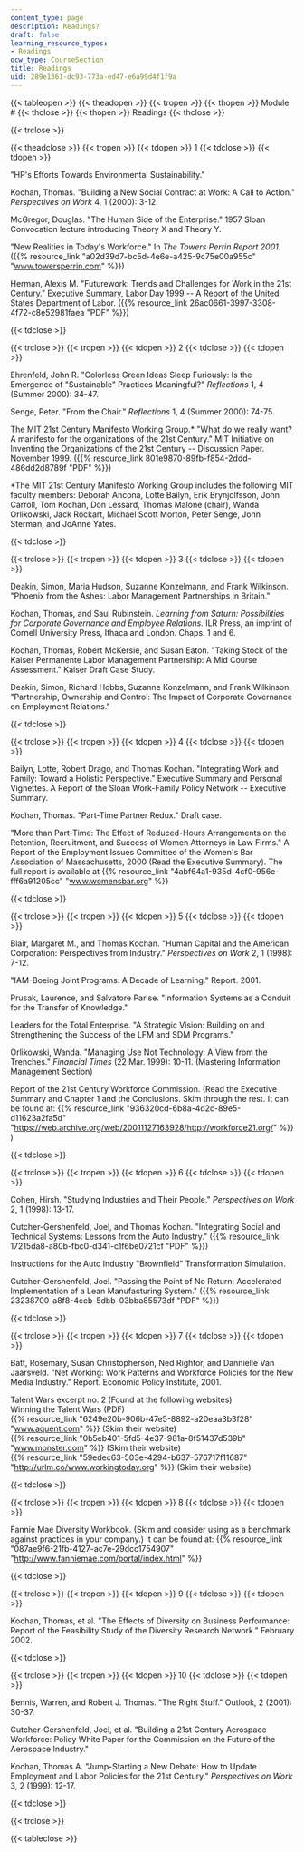 ```yaml
---
content_type: page
description: Readings?
draft: false
learning_resource_types:
- Readings
ocw_type: CourseSection
title: Readings
uid: 289e1361-dc93-773a-ed47-e6a99d4f1f9a
---
```

{{< tableopen >}}
{{< theadopen >}}
{{< tropen >}}
{{< thopen >}}
Module #
{{< thclose >}}
{{< thopen >}}
Readings
{{< thclose >}}

{{< trclose >}}

{{< theadclose >}}
{{< tropen >}}
{{< tdopen >}}
1
{{< tdclose >}}
{{< tdopen >}}


"HP's Efforts Towards Environmental Sustainability."

Kochan, Thomas. "Building a New Social Contract at Work: A Call to Action." _Perspectives on Work_ 4, 1 (2000): 3-12.

McGregor, Douglas. "The Human Side of the Enterprise." 1957 Sloan Convocation lecture introducing Theory X and Theory Y.

"New Realities in Today's Workforce." In _The Towers Perrin Report 2001_. ({{% resource_link "a02d39d7-bc5d-4e6e-a425-9c75e00a955c" "www.towersperrin.com" %}})

Herman, Alexis M. "Futurework: Trends and Challenges for Work in the 21st Century." Executive Summary, Labor Day 1999 -- A Report of the United States Department of Labor. ({{% resource_link 26ac0661-3997-3308-4f72-c8e52981faea "PDF" %}})


{{< tdclose >}}

{{< trclose >}}
{{< tropen >}}
{{< tdopen >}}
2
{{< tdclose >}}
{{< tdopen >}}


Ehrenfeld, John R. "Colorless Green Ideas Sleep Furiously: Is the Emergence of "Sustainable" Practices Meaningful?" _Reflections_ 1, 4 (Summer 2000): 34-47.

Senge, Peter. "From the Chair." _Reflections_ 1, 4 (Summer 2000): 74-75.

The MIT 21st Century Manifesto Working Group.\* "What do we really want? A manifesto for the organizations of the 21st Century." MIT Initiative on Inventing the Organizations of the 21st Century -- Discussion Paper. November 1999. ({{% resource_link 801e9870-89fb-f854-2ddd-486dd2d8789f "PDF" %}})

\*The MIT 21st Century Manifesto Working Group includes the following MIT faculty members: Deborah Ancona, Lotte Bailyn, Erik Brynjolfsson, John Carroll, Tom Kochan, Don Lessard, Thomas Malone (chair), Wanda Orlikowski, Jack Rockart, Michael Scott Morton, Peter Senge, John Sterman, and JoAnne Yates.


{{< tdclose >}}

{{< trclose >}}
{{< tropen >}}
{{< tdopen >}}
3
{{< tdclose >}}
{{< tdopen >}}


Deakin, Simon, Maria Hudson, Suzanne Konzelmann, and Frank Wilkinson. "Phoenix from the Ashes: Labor Management Partnerships in Britain."

Kochan, Thomas, and Saul Rubinstein. _Learning from Saturn: Possibilities for Corporate Governance and Employee Relations._ ILR Press, an imprint of Cornell University Press, Ithaca and London. Chaps. 1 and 6.

Kochan, Thomas, Robert McKersie, and Susan Eaton. "Taking Stock of the Kaiser Permanente Labor Management Partnership: A Mid Course Assessment." Kaiser Draft Case Study.

Deakin, Simon, Richard Hobbs, Suzanne Konzelmann, and Frank Wilkinson. "Partnership, Ownership and Control: The Impact of Corporate Governance on Employment Relations."


{{< tdclose >}}

{{< trclose >}}
{{< tropen >}}
{{< tdopen >}}
4
{{< tdclose >}}
{{< tdopen >}}


Bailyn, Lotte, Robert Drago, and Thomas Kochan. "Integrating Work and Family: Toward a Holistic Perspective." Executive Summary and Personal Vignettes. A Report of the Sloan Work-Family Policy Network -- Executive Summary.

Kochan, Thomas. "Part-Time Partner Redux." Draft case.

"More than Part-Time: The Effect of Reduced-Hours Arrangements on the Retention, Recruitment, and Success of Women Attorneys in Law Firms." A Report of the Employment Issues Committee of the Women's Bar Association of Massachusetts, 2000 (Read the Executive Summary). The full report is available at {{% resource_link "4abf64a1-935d-4cf0-956e-fff6a91205cc" "www.womensbar.org" %}}


{{< tdclose >}}

{{< trclose >}}
{{< tropen >}}
{{< tdopen >}}
5
{{< tdclose >}}
{{< tdopen >}}


Blair, Margaret M., and Thomas Kochan. "Human Capital and the American Corporation: Perspectives from Industry." _Perspectives on Work_ 2, 1 (1998): 7-12.

"IAM-Boeing Joint Programs: A Decade of Learning." Report. 2001.

Prusak, Laurence, and Salvatore Parise. "Information Systems as a Conduit for the Transfer of Knowledge."

Leaders for the Total Enterprise. "A Strategic Vision: Building on and Strengthening the Success of the LFM and SDM Programs."

Orlikowski, Wanda. "Managing Use Not Technology: A View from the Trenches." _Financial Times_ (22 Mar. 1999): 10-11. (Mastering Information Management Section)

Report of the 21st Century Workforce Commission. (Read the Executive Summary and Chapter 1 and the Conclusions. Skim through the rest. It can be found at: {{% resource_link "936320cd-6b8a-4d2c-89e5-d11623a2fa5d" "https://web.archive.org/web/20011127163928/http://workforce21.org/" %}} )


{{< tdclose >}}

{{< trclose >}}
{{< tropen >}}
{{< tdopen >}}
6
{{< tdclose >}}
{{< tdopen >}}


Cohen, Hirsh. "Studying Industries and Their People." _Perspectives on Work_ 2, 1 (1998): 13-17.

Cutcher-Gershenfeld, Joel, and Thomas Kochan. "Integrating Social and Technical Systems: Lessons from the Auto Industry." ({{% resource_link 17215da8-a80b-fbc0-d341-c1f6be0721cf "PDF" %}})

Instructions for the Auto Industry "Brownfield" Transformation Simulation.

Cutcher-Gershenfeld, Joel. "Passing the Point of No Return: Accelerated Implementation of a Lean Manufacturing System." ({{% resource_link 23238700-a8f8-4ccb-5dbb-03bba85573df "PDF" %}})


{{< tdclose >}}

{{< trclose >}}
{{< tropen >}}
{{< tdopen >}}
7
{{< tdclose >}}
{{< tdopen >}}


Batt, Rosemary, Susan Christopherson, Ned Rightor, and Dannielle Van Jaarsveld. "Net Working: Work Patterns and Workforce Policies for the New Media Industry." Report. Economic Policy Institute, 2001.

Talent Wars excerpt no. 2 (Found at the following websites)  
Winning the Talent Wars (PDF)  
{{% resource_link "6249e20b-906b-47e5-8892-a20eaa3b3f28" "www.aquent.com" %}} (Skim their website)  
{{% resource_link "0b5eb401-5fd5-4e37-981a-8f51437d539b" "www.monster.com" %}} (Skim their website)  
{{% resource_link "59edec63-503e-4294-b637-576717f11687" "http://urlm.co/www.workingtoday.org" %}} (Skim their website)


{{< tdclose >}}

{{< trclose >}}
{{< tropen >}}
{{< tdopen >}}
8
{{< tdclose >}}
{{< tdopen >}}


Fannie Mae Diversity Workbook. (Skim and consider using as a benchmark against practices in your company.) It can be found at: {{% resource_link "087ae9f6-21fb-4127-ac7e-29dcc1754907" "http://www.fanniemae.com/portal/index.html" %}}


{{< tdclose >}}

{{< trclose >}}
{{< tropen >}}
{{< tdopen >}}
9
{{< tdclose >}}
{{< tdopen >}}


Kochan, Thomas, et al. "The Effects of Diversity on Business Performance: Report of the Feasibility Study of the Diversity Research Network." February 2002.


{{< tdclose >}}

{{< trclose >}}
{{< tropen >}}
{{< tdopen >}}
10
{{< tdclose >}}
{{< tdopen >}}


Bennis, Warren, and Robert J. Thomas. "The Right Stuff." Outlook, 2 (2001): 30-37.

Cutcher-Gershenfeld, Joel, et al. "Building a 21st Century Aerospace Workforce: Policy White Paper for the Commission on the Future of the Aerospace Industry."

Kochan, Thomas A. "Jump-Starting a New Debate: How to Update Employment and Labor Policies for the 21st Century." _Perspectives on Work_ 3, 2 (1999): 12-17.


{{< tdclose >}}

{{< trclose >}}

{{< tableclose >}}